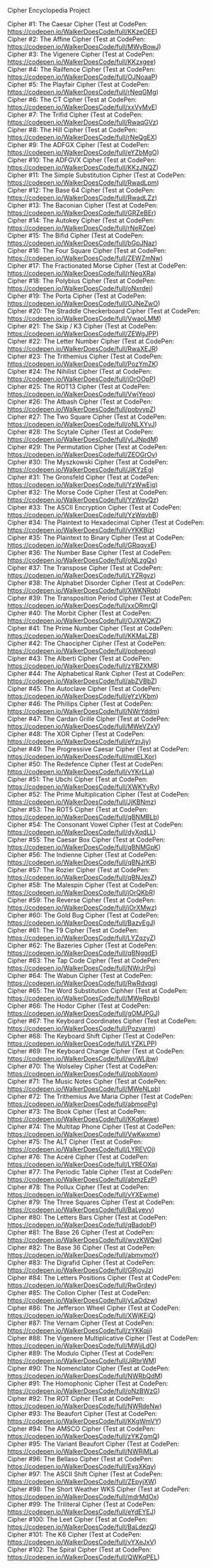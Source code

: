 Cipher Encyclopedia Project  

Cipher #1: The Caesar Cipher (Test at CodePen: https://codepen.io/WalkerDoesCode/full/KKzeOEE)  
Cipher #2: The Affine Cipher (Test at CodePen: https://codepen.io/WalkerDoesCode/full/MWyBowJ)  
Cipher #3: The Vigenere Cipher (Test at CodePen: https://codepen.io/WalkerDoesCode/full/KKzxgee)  
Cipher #4: The Railfence Cipher (Test at CodePen: https://codepen.io/WalkerDoesCode/full/OJNoaaP)  
Cipher #5: The Playfair Cipher (Test at CodePen: https://codepen.io/WalkerDoesCode/full/rNeqGMg)  
Cipher #6: The CT Cipher (Test at CodePen: https://codepen.io/WalkerDoesCode/full/xxVyMvE)  
Cipher #7: The Trifid Cipher (Test at CodePen: https://codepen.io/WalkerDoesCode/full/RwaqGVz)  
Cipher #8: The Hill Cipher (Test at CodePen: https://codepen.io/WalkerDoesCode/full/rNeQgEX)  
Cipher #9: The ADFGX Cipher (Test at CodePen: https://codepen.io/WalkerDoesCode/full/eYZbMgO)  
Cipher #10: The ADFGVX Cipher (Test at CodePen: https://codepen.io/WalkerDoesCode/full/KKzJNQZ)  
Cipher #11: The Simple Substitution Cipher (Test at CodePen: https://codepen.io/WalkerDoesCode/full/RwadLpm)  
Cipher #12: The Base 64 Cipher (Test at CodePen: https://codepen.io/WalkerDoesCode/full/RwadLZz)  
Cipher #13: The Baconian Cipher (Test at CodePen: https://codepen.io/WalkerDoesCode/full/GRZeBEr)  
Cipher #14: The Autokey Cipher (Test at CodePen: https://codepen.io/WalkerDoesCode/full/rNeRZpe)  
Cipher #15: The Bifid Cipher (Test at CodePen: https://codepen.io/WalkerDoesCode/full/bGpJNaz)  
Cipher #16: The Four Square Cipher (Test at CodePen: https://codepen.io/WalkerDoesCode/full/ZEWZmNw)  
Cipher #17: The Fractionated Morse Cipher (Test at CodePen: https://codepen.io/WalkerDoesCode/full/rNegXRa)  
Cipher #18: The Polybius Cipher (Test at CodePen: https://codepen.io/WalkerDoesCode/full/oNxrdej)  
Cipher #19: The Porta Cipher (Test at CodePen: https://codepen.io/WalkerDoesCode/full/OJNeZwO)  
Cipher #20: The Straddle Checkerboard Cipher (Test at CodePen: https://codepen.io/WalkerDoesCode/full/VwaoLMM)  
Cipher #21: The Skip / K3 Cipher (Test at CodePen: https://codepen.io/WalkerDoesCode/full/ZEWgJPP)  
Cipher #22: The Letter Number Cipher (Test at CodePen: https://codepen.io/WalkerDoesCode/full/RwaXEJR)  
Cipher #23: The Trithemius Cipher (Test at CodePen: https://codepen.io/WalkerDoesCode/full/PozYmZK)  
Cipher #24: The Nihilist Cipher (Test at CodePen: https://codepen.io/WalkerDoesCode/full/jOrOOpP)  
Cipher #25: The ROT13 Cipher (Test at CodePen: https://codepen.io/WalkerDoesCode/full/VwjYeoo)  
Cipher #26: The Atbash Cipher (Test at CodePen: https://codepen.io/WalkerDoesCode/full/pobvypZ)  
Cipher #27: The Two Square Cipher (Test at CodePen: https://codepen.io/WalkerDoesCode/full/oNLXYvJ)  
Cipher #28: The Scytale Cipher (Test at CodePen: https://codepen.io/WalkerDoesCode/full/yLJNpdM)  
Cipher #29: The Permutation Cipher (Test at CodePen: https://codepen.io/WalkerDoesCode/full/ZEOGrOv)  
Cipher #30: The Myszkowski Cipher (Test at CodePen: https://codepen.io/WalkerDoesCode/full/JjKYzEg)  
Cipher #31: The Gronsfeld Cipher (Test at CodePen: https://codepen.io/WalkerDoesCode/full/YzWwEjq)  
Cipher #32: The Morse Code Cipher (Test at CodePen: https://codepen.io/WalkerDoesCode/full/YzWqyQz)  
Cipher #33: The ASCII Encryption Cipher (Test at CodePen: https://codepen.io/WalkerDoesCode/full/YzWqvbB)  
Cipher #34: The Plaintext to Hexadecimal Cipher (Test at CodePen: https://codepen.io/WalkerDoesCode/full/vYKKBjz)  
Cipher #35: The Plaintext to Binary Cipher (Test at CodePen: https://codepen.io/WalkerDoesCode/full/GRqqvxE)  
Cipher #36: The Number Base Cipher (Test at CodePen: https://codepen.io/WalkerDoesCode/full/oNLzgQx)  
Cipher #37: The Transpose Cipher (Test at CodePen: https://codepen.io/WalkerDoesCode/full/LYZRgvz)  
Cipher #38: The Alphabet Disorder Cipher (Test at CodePen: https://codepen.io/WalkerDoesCode/full/XWKNRqb)  
Cipher #39: The Transposition Period Cipher (Test at CodePen: https://codepen.io/WalkerDoesCode/full/xxORmrQ)  
Cipher #40: The Morbit Cipher (Test at CodePen: https://codepen.io/WalkerDoesCode/full/OJXWQKZ)  
Cipher #41: The Prime Number Cipher (Test at CodePen: https://codepen.io/WalkerDoesCode/full/KKMaLZB)  
Cipher #42: The Chaocipher Cipher (Test at CodePen: https://codepen.io/WalkerDoesCode/full/pobeeog)  
Cipher #43: The Alberti Cipher (Test at CodePen: https://codepen.io/WalkerDoesCode/full/zYBZXMR)  
Cipher #44: The Alphabetical Rank Cipher (Test at CodePen: https://codepen.io/WalkerDoesCode/full/abZVBbZ)  
Cipher #45: The Autoclave Cipher (Test at CodePen: https://codepen.io/WalkerDoesCode/full/eYzVKbm)  
Cipher #46: The Phillips Cipher (Test at CodePen: https://codepen.io/WalkerDoesCode/full/NWrYddm)  
Cipher #47: The Cardan Grille Cipher (Test at CodePen: https://codepen.io/WalkerDoesCode/full/MWeVZxV)  
Cipher #48: The XOR Cipher (Test at CodePen: https://codepen.io/WalkerDoesCode/full/eYzrJjy)  
Cipher #49: The Progressive Caesar Cipher (Test at CodePen: https://codepen.io/WalkerDoesCode/full/mdELXpr)  
Cipher #50: The Redefence Cipher (Test at CodePen: https://codepen.io/WalkerDoesCode/full/vYKrLLa)  
Cipher #51: The Ubchi Cipher (Test at CodePen: https://codepen.io/WalkerDoesCode/full/XWKYyRv)  
Cipher #52: The Prime Multiplication Cipher (Test at CodePen: https://codepen.io/WalkerDoesCode/full/JjKBNmz)  
Cipher #53: The ROT5 Cipher (Test at CodePen: https://codepen.io/WalkerDoesCode/full/qBNMBLb)  
Cipher #54: The Consonant Vowel Cipher (Test at CodePen: https://codepen.io/WalkerDoesCode/full/dyXqdLL)  
Cipher #55: The Caesar Box Cipher (Test at CodePen: https://codepen.io/WalkerDoesCode/full/qBNMGpK)  
Cipher #56: The Indienne Cipher (Test at CodePen: https://codepen.io/WalkerDoesCode/full/qBNJrKR)  
Cipher #57: The Rozier Cipher (Test at CodePen: https://codepen.io/WalkerDoesCode/full/qBNJexZ)  
Cipher #58: The Malespin Cipher (Test at CodePen: https://codepen.io/WalkerDoesCode/full/jOrQKbR)  
Cipher #59: The Reverse Cipher (Test at CodePen: https://codepen.io/WalkerDoesCode/full/jOrXMwz)  
Cipher #60: The Gold Bug Cipher (Test at CodePen: https://codepen.io/WalkerDoesCode/full/BazvEgJ)  
Cipher #61: The T9 Cipher (Test at CodePen: https://codepen.io/WalkerDoesCode/full/LYZqzyZ)  
Cipher #62: The Bazeries Cipher (Test at CodePen: https://codepen.io/WalkerDoesCode/full/qBNggdE)  
Cipher #63: The Tap Code Cipher (Test at CodePen: https://codepen.io/WalkerDoesCode/full/NWrJrPo)  
Cipher #64: The Wabun Cipher (Test at CodePen: https://codepen.io/WalkerDoesCode/full/RwRdvqg)  
Cipher #65: The Word Substitution Ciphher (Test at CodePen: https://codepen.io/WalkerDoesCode/full/MWeRpyb)  
Cipher #66: The Hodor Cipher (Test at CodePen: https://codepen.io/WalkerDoesCode/full/gOMJPGJ)  
Cipher #67: The Keyboard Coordinates Cipher (Test at CodePen: https://codepen.io/WalkerDoesCode/full/Pozvarm)  
Cipher #68: The Keyboard Shift Cipher (Test at CodePen: https://codepen.io/WalkerDoesCode/full/LYZKLPP)  
Cipher #69: The Keyboard Change Cipher (Test at CodePen: https://codepen.io/WalkerDoesCode/full/wvWLjbw)  
Cipher #70: The Wolseley Cipher (Test at CodePen: https://codepen.io/WalkerDoesCode/full/pobXqom)  
Cipher #71: The Music Notes Cipher (Test at CodePen: https://codepen.io/WalkerDoesCode/full/MWeNLpb)  
Cipher #72: The Trithemius Ave Maria Cipher (Test at CodePen: https://codepen.io/WalkerDoesCode/full/abmopPg)  
Cipher #73: The Book Cipher (Test at CodePen: https://codepen.io/WalkerDoesCode/full/KKgKwwe)  
Cipher #74: The Multitap Phone Cipher (Test at CodePen: https://codepen.io/WalkerDoesCode/full/VwKwxme)  
Cipher #75: The ALT Cipher (Test at CodePen: https://codepen.io/WalkerDoesCode/full/LYREVOj)  
Cipher #76: The Acéré Cipher (Test at CodePen: https://codepen.io/WalkerDoesCode/full/LYREOXq)  
Cipher #77: The Periodic Table Cipher (Test at CodePen: https://codepen.io/WalkerDoesCode/full/abmzEzP)  
Cipher #78: The Pollux Cipher (Test at CodePen: https://codepen.io/WalkerDoesCode/full/vYXEwme)  
Cipher #79: The Three Squares Cipher (Test at CodePen: https://codepen.io/WalkerDoesCode/full/BaLyevv)  
Cipher #80: The Letters Bars Cipher (Test at CodePen: https://codepen.io/WalkerDoesCode/full/qBadobP)  
Cipher #81: The Base 26 Cipher (Test at CodePen: https://codepen.io/WalkerDoesCode/full/wvzKWQw)  
Cipher #82: The Base 36 Cipher (Test at CodePen: https://codepen.io/WalkerDoesCode/full/abmvmoY)  
Cipher #83: The Digrafid Cipher (Test at CodePen: https://codepen.io/WalkerDoesCode/full/GRjoyJz)  
Cipher #84: The Letters Positions Cipher (Test at CodePen: https://codepen.io/WalkerDoesCode/full/RwGrdey)  
Cipher #85: The Collon Cipher (Test at CodePen: https://codepen.io/WalkerDoesCode/full/yLaOdzw)  
Cipher #86: The Jefferson Wheel Cipher (Test at CodePen: https://codepen.io/WalkerDoesCode/full/XWjKEjQ)  
Cipher #87: The Vernam Cipher (Test at CodePen: https://codepen.io/WalkerDoesCode/full/zYKKqjj)  
Cipher #88: The Vigenere Multiplicative Cipher (Test at CodePen: https://codepen.io/WalkerDoesCode/full/MWjjLdO)  
Cipher #89: The Modulo Cipher (Test at CodePen: https://codepen.io/WalkerDoesCode/full/JjRbrWM)  
Cipher #90: The Nomenclator Cipher (Test at CodePen: https://codepen.io/WalkerDoesCode/full/NWRbQdM)  
Cipher #91: The Homophonic Cipher (Test at CodePen: https://codepen.io/WalkerDoesCode/full/oNzBWzG)  
Cipher #92: The ROT Cipher (Test at CodePen: https://codepen.io/WalkerDoesCode/full/NWRdeNw)  
Cipher #93: The Beaufort Cipher (Test at CodePen: https://codepen.io/WalkerDoesCode/full/KKgWmVY)  
Cipher #94: The AMSCO Cipher (Test at CodePen: https://codepen.io/WalkerDoesCode/full/zYKZgmQ)  
Cipher #95: The Variant Beaufort Cipher (Test at CodePen: https://codepen.io/WalkerDoesCode/full/NWRjMLa)  
Cipher #96: The Bellaso Cipher (Test at CodePen: https://codepen.io/WalkerDoesCode/full/ExgXKqy)  
Cipher #97: The ASCII Shift Cipher (Test at CodePen: https://codepen.io/WalkerDoesCode/full/ZEpyjXW)  
Cipher #98: The Short Weather WKS Cipher (Test at CodePen: https://codepen.io/WalkerDoesCode/full/mdrMdOx)  
Cipher #99: The Triliteral Cipher (Test at CodePen: https://codepen.io/WalkerDoesCode/full/eYdEYEJ)  
Cipher #100: The Leet Cipher (Test at CodePen: https://codepen.io/WalkerDoesCode/full/BaLdezQ)  
Cipher #101: The K6 Cipher (Test at CodePen: https://codepen.io/WalkerDoesCode/full/vYXeJxV)  
Cipher #102: The Spiral Cipher (Test at CodePen: https://codepen.io/WalkerDoesCode/full/QWKqPEL)  

